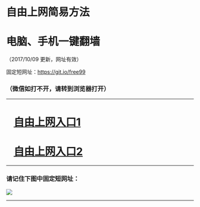 ﻿# 自由上网简易方法

# 电脑、手机一键翻墙

（2017/10/09 更新，网址有效）

固定短网址：https://git.io/free99

### （微信如打不开，请转到浏览器打开）


***





# &nbsp;&nbsp; <a href="http://ft3030017056.fwq-tz-1001.info/fwqtz01.html?t=100900121638 " target="_blank">自由上网入口1</a>
# &nbsp;&nbsp; <a href="http://ft1584911209.fwq-tz-1002.info/fwqtz02.html?t=10090019686 " target="_blank">自由上网入口2</a>
***

### 请记住下图中固定短网址：

<img src="https://s3-us-west-2.amazonaws.com/fwq-1001/yjfq-20170905okok.png" /> 


***

